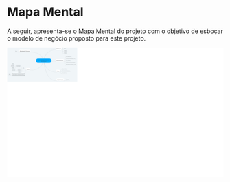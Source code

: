 # Mapa Mental

A seguir, apresenta-se o Mapa Mental do projeto com o objetivo de esboçar o modelo de negócio proposto para este projeto.

![Mapa Mental](mapa_mental.png)

